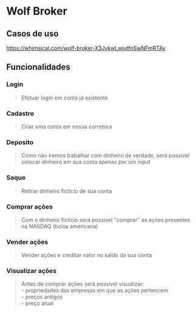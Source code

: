 # Wolf Broker

## Casos de uso

https://whimsical.com/wolf-broker-X3JvkwLwjutfnSwNFmRTAv

## Funcionalidades

### Login
> Efetuar login em conta já existente

### Cadastro
> Criar uma conta em nossa corretora

### Deposito
> Como não iremos trabalhar com dinheiro de verdade, será possivel colocar dinheiro em sua conta apenas por um input

### Saque
> Retirar dinheiro ficticio de sua conta

### Comprar ações
> Com o dinheiro ficticio será possivel "comprar" as ações presentes na NASDAQ (bolsa americana)

### Vender ações
> Vender ações e creditar valor no saldo da sua conta

### Visualizar ações
> Antes de comprar ações será possivel visualizar: <br/> - propriedades das empresas em que as ações pertencem <br/> - preços antigos <br/> - preço atual
